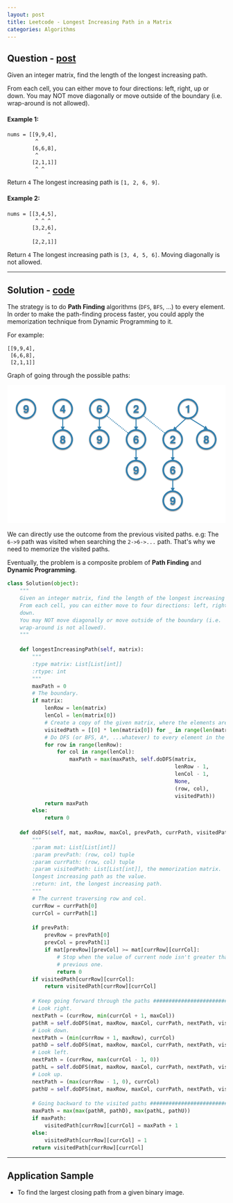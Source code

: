 ```yaml
---
layout: post
title: Leetcode - Longest Increasing Path in a Matrix
categories: Algorithms
---
```


Question - [post](https://leetcode.com/problems/longest-increasing-path-in-a-matrix/)
--------

Given an integer matrix, find the length of the longest increasing path.

From each cell, you can either move to four directions: left, right, up or down. You may NOT move diagonally or move outside of the boundary (i.e. wrap-around is not allowed).

#### Example 1:

```
nums = [[9,9,4],
         ^
        [6,6,8],
         ^
        [2,1,1]]
         ^ ^
```

Return `4`
The longest increasing path is `[1, 2, 6, 9]`.

#### Example 2:

```
nums = [[3,4,5],
         ^ ^ ^
        [3,2,6],
             ^
        [2,2,1]]
```

Return `4`
The longest increasing path is `[3, 4, 5, 6]`. Moving diagonally is not allowed.

---

Solution - [code](https://github.com/boyw165/algorithm-challenge/blob/master/longest-increasing-path-in-a-matrix/answer.py)
--------

The strategy is to do **Path Finding** algorithms (`DFS`, `BFS`, ...)
to every element. In order to make the path-finding process faster, you could apply the memorization technique from Dynamic Programming to it.

For example:

```
[[9,9,4],
 [6,6,8],
 [2,1,1]]
```

Graph of going through the possible paths:

![...](https://raw.githubusercontent.com/boyw165/algorithm-challenge/master/longest-increasing-path-in-a-matrix/sample-01.png)

We can directly use the outcome from the previous visited paths. e.g: The `6->9` path was visited when searching the `2->6->...` path. That's why we need to memorize the visited paths.

Eventually, the problem is a composite problem of **Path Finding** and **Dynamic Programming**.

```python
class Solution(object):
    """
    Given an integer matrix, find the length of the longest increasing path.
    From each cell, you can either move to four directions: left, right, up or
    down.
    You may NOT move diagonally or move outside of the boundary (i.e.
    wrap-around is not allowed).
    """

    def longestIncreasingPath(self, matrix):
        """
        :type matrix: List[List[int]]
        :rtype: int
        """
        maxPath = 0
        # The boundary.
        if matrix:
            lenRow = len(matrix)
            lenCol = len(matrix[0])
            # Create a copy of the given matrix, where the elements are -1.
            visitedPath = [[0] * len(matrix[0]) for _ in range(len(matrix))]
            # Do DFS (or BFS, A*, ...whatever) to every element in the matrix.
            for row in range(lenRow):
                for col in range(lenCol):
                    maxPath = max(maxPath, self.doDFS(matrix,
                                                      lenRow - 1,
                                                      lenCol - 1,
                                                      None,
                                                      (row, col),
                                                      visitedPath))
            return maxPath
        else:
            return 0

    def doDFS(self, mat, maxRow, maxCol, prevPath, currPath, visitedPath):
        """
        :param mat: List[List[int]]
        :param prevPath: (row, col) tuple
        :param currPath: (row, col) tuple
        :param visitedPath: List[List[int]], the memorization matrix.
        longest increasing path as the value.
        :return: int, the longest increasing path.
        """
        # The current traversing row and col.
        currRow = currPath[0]
        currCol = currPath[1]

        if prevPath:
            prevRow = prevPath[0]
            prevCol = prevPath[1]
            if mat[prevRow][prevCol] >= mat[currRow][currCol]:
                # Stop when the value of current node isn't greater than the
                # previous one.
                return 0
        if visitedPath[currRow][currCol]:
            return visitedPath[currRow][currCol]

        # Keep going forward through the paths #################################
        # Look right.
        nextPath = (currRow, min(currCol + 1, maxCol))
        pathR = self.doDFS(mat, maxRow, maxCol, currPath, nextPath, visitedPath)
        # Look down.
        nextPath = (min(currRow + 1, maxRow), currCol)
        pathD = self.doDFS(mat, maxRow, maxCol, currPath, nextPath, visitedPath)
        # Look left.
        nextPath = (currRow, max(currCol - 1, 0))
        pathL = self.doDFS(mat, maxRow, maxCol, currPath, nextPath, visitedPath)
        # Look up.
        nextPath = (max(currRow - 1, 0), currCol)
        pathU = self.doDFS(mat, maxRow, maxCol, currPath, nextPath, visitedPath)

        # Going backward to the visited paths ##################################
        maxPath = max(max(pathR, pathD), max(pathL, pathU))
        if maxPath:
            visitedPath[currRow][currCol] = maxPath + 1
        else:
            visitedPath[currRow][currCol] = 1
        return visitedPath[currRow][currCol]
```

---

Application Sample
------------------
* To find the largest closing path from a given binary image.
